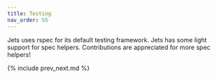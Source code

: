 ```yaml
---
title: Testing
nav_order: 55
---
```


Jets uses rspec for its default testing framework.  Jets has some light support for spec helpers. Contributions are appreciated for more spec helpers!

{% include prev_next.md %}
